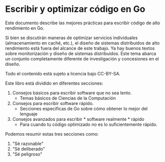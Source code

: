 # Escribir y optimizar código en Go

Este documento describe las mejores prácticas para escribir código de alto rendimiento en Go.

Si bien se discutirán maneras de optimizar servicios individuales (almacenamiento en caché, etc.), el diseño de sistemas distribuidos de alto rendimiento está fuera del alcance de este trabajo. Ya hay buenos textos sobre monitorización y diseño de sistemas distribuidos. Este tema abarca un conjunto completamente diferente de investigación y concesiones en el diseño.

Todo el contenido está sujeto a licencia bajo CC-BY-SA.

Este libro está dividido en diferentes secciones:

1. Consejos básicos para escribir software que no sea lento.
   * Temas básicos de Ciencias de la Computación
2. Consejos para escribir software rápido.
   * Secciones específicas de Go sobre cómo obtener lo mejor del lenguaje
3. Consejos avanzados para escribir * software realmente * rápido
   * Para cuando tu código optimizado no es lo suficientemente rápido.

Podemos resumir estas tres secciones como:

1. "Sé razonable"
2. "Sé deliberado"
3. "Sé peligroso"
